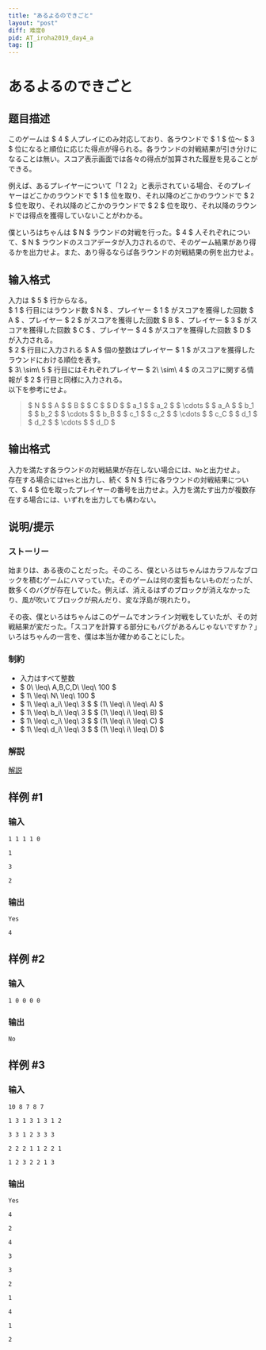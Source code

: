 ```yaml
---
title: "あるよるのできごと"
layout: "post"
diff: 难度0
pid: AT_iroha2019_day4_a
tag: []
---
```


# あるよるのできごと

## 题目描述

[problemUrl]: https://atcoder.jp/contests/iroha2019-day4/tasks/iroha2019_day4_a

このゲームは $ 4 $ 人プレイにのみ対応しており、各ラウンドで $ 1 $ 位～ $ 3 $ 位になると順位に応じた得点が得られる。各ラウンドの対戦結果が引き分けになることは無い。スコア表示画面では各々の得点が加算された履歴を見ることができる。

例えば、あるプレイヤーについて「1 2 2」と表示されている場合、そのプレイヤーはどこかのラウンドで $ 1 $ 位を取り、それ以降のどこかのラウンドで $ 2 $ 位を取り、それ以降のどこかのラウンドで $ 2 $ 位を取り、それ以降のラウンドでは得点を獲得していないことがわかる。

僕といろはちゃんは $ N $ ラウンドの対戦を行った。$ 4 $ 人それぞれについて、$ N $ ラウンドのスコアデータが入力されるので、そのゲーム結果があり得るかを出力せよ。また、あり得るならば各ラウンドの対戦結果の例を出力せよ。

## 输入格式

入力は $ 5 $ 行からなる。  
 $ 1 $ 行目にはラウンド数 $ N $ 、プレイヤー $ 1 $ がスコアを獲得した回数 $ A $ 、プレイヤー $ 2 $ がスコアを獲得した回数 $ B $ 、プレイヤー $ 3 $ がスコアを獲得した回数 $ C $ 、プレイヤー $ 4 $ がスコアを獲得した回数 $ D $ が入力される。  
 $ 2 $ 行目に入力される $ A $ 個の整数はプレイヤー $ 1 $ がスコアを獲得したラウンドにおける順位を表す。  
 $ 3\ \sim\ 5 $ 行目にはそれぞれプレイヤー $ 2\ \sim\ 4 $ のスコアに関する情報が $ 2 $ 行目と同様に入力される。  
 以下を参考にせよ。

> $ N $ $ A $ $ B $ $ C $ $ D $ $ a_1 $ $ a_2 $ $ \cdots $ $ a_A $ $ b_1 $ $ b_2 $ $ \cdots $ $ b_B $ $ c_1 $ $ c_2 $ $ \cdots $ $ c_C $ $ d_1 $ $ d_2 $ $ \cdots $ $ d_D $

## 输出格式

入力を満たす各ラウンドの対戦結果が存在しない場合には、`No`と出力せよ。  
 存在する場合には`Yes`と出力し、続く $ N $ 行に各ラウンドの対戦結果について、$ 4 $ 位を取ったプレイヤーの番号を出力せよ。入力を満たす出力が複数存在する場合には、いずれを出力しても構わない。

## 说明/提示

### ストーリー

始まりは、ある夜のことだった。そのころ、僕といろはちゃんはカラフルなブロックを積むゲームにハマっていた。そのゲームは何の変哲もないものだったが、数多くのバグが存在していた。例えば、消えるはずのブロックが消えなかったり、風が吹いてブロックが飛んだり、変な浮島が現れたり。

その夜、僕といろはちゃんはこのゲームでオンライン対戦をしていたが、その対戦結果が変だった。「スコアを計算する部分にもバグがあるんじゃないですか？」いろはちゃんの一言を、僕は本当か確かめることにした。

### 制約

- 入力はすべて整数
- $ 0\ \leq\ A,B,C,D\ \leq\ 100 $
- $ 1\ \leq\ N\ \leq\ 100 $
- $ 1\ \leq\ a_i\ \leq\ 3 $ $ (1\ \leq\ i\ \leq\ A) $
- $ 1\ \leq\ b_i\ \leq\ 3 $ $ (1\ \leq\ i\ \leq\ B) $
- $ 1\ \leq\ c_i\ \leq\ 3 $ $ (1\ \leq\ i\ \leq\ C) $
- $ 1\ \leq\ d_i\ \leq\ 3 $ $ (1\ \leq\ i\ \leq\ D) $

### 解説

 [解説](https://img.atcoder.jp/iroha2019-day4/editorial-A.pdf)

## 样例 #1

### 输入

```
1 1 1 1 0
1
3
2
```

### 输出

```
Yes
4
```

## 样例 #2

### 输入

```
1 0 0 0 0
```

### 输出

```
No
```

## 样例 #3

### 输入

```
10 8 7 8 7
1 3 1 3 1 3 1 2
3 3 1 2 3 3 3
2 2 2 1 1 2 2 1
1 2 3 2 2 1 3
```

### 输出

```
Yes
4
2
4
3
3
2
1
4
1
2
```

